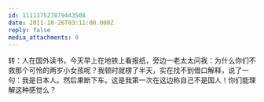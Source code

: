 ```yaml
---
id: 111137527879443508
date: 2011-10-26T03:11:00.000Z
reply: false
media_attachments: 0
---
```


转：人在国外读书，今天早上在地铁上看报纸，旁边一老太太问我：为什么你们不救那个可怜的两岁小女孩呢？我顿时就楞了半天，实在找不到借口解释，说了一句：我是日本人。然后果断下车。这是我第一次在这边称自己不是国人！你们能理解这种感觉么？ ​​​​

